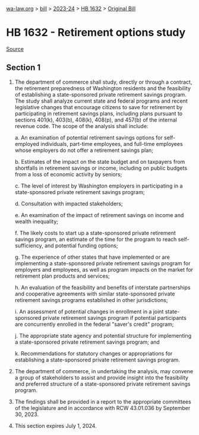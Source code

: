 [wa-law.org](/) > [bill](/bill/) > [2023-24](/bill/2023-24/) > [HB 1632](/bill/2023-24/hb/1632/) > [Original Bill](/bill/2023-24/hb/1632/1/)

# HB 1632 - Retirement options study

[Source](http://lawfilesext.leg.wa.gov/biennium/2023-24/Pdf/Bills/House%20Bills/1632.pdf)

## Section 1
1. The department of commerce shall study, directly or through a contract, the retirement preparedness of Washington residents and the feasibility of establishing a state-sponsored private retirement savings program. The study shall analyze current state and federal programs and recent legislative changes that encourage citizens to save for retirement by participating in retirement savings plans, including plans pursuant to sections 401(k), 403(b), 408(k), 408(p), and 457(b) of the internal revenue code. The scope of the analysis shall include:

    a. An examination of potential retirement savings options for self-employed individuals, part-time employees, and full-time employees whose employers do not offer a retirement savings plan;

    b. Estimates of the impact on the state budget and on taxpayers from shortfalls in retirement savings or income, including on public budgets from a loss of economic activity by seniors;

    c. The level of interest by Washington employers in participating in a state-sponsored private retirement savings program;

    d. Consultation with impacted stakeholders;

    e. An examination of the impact of retirement savings on income and wealth inequality;

    f. The likely costs to start up a state-sponsored private retirement savings program, an estimate of the time for the program to reach self-sufficiency, and potential funding options;

    g. The experience of other states that have implemented or are implementing a state-sponsored private retirement savings program for employers and employees, as well as program impacts on the market for retirement plan products and services;

    h. An evaluation of the feasibility and benefits of interstate partnerships and cooperative agreements with similar state-sponsored private retirement savings programs established in other jurisdictions;

    i. An assessment of potential changes in enrollment in a joint state-sponsored private retirement savings program if potential participants are concurrently enrolled in the federal "saver's credit" program;

    j. The appropriate state agency and potential structure for implementing a state-sponsored private retirement savings program; and

    k. Recommendations for statutory changes or appropriations for establishing a state-sponsored private retirement savings program.

2. The department of commerce, in undertaking the analysis, may convene a group of stakeholders to assist and provide insight into the feasibility and preferred structure of a state-sponsored private retirement savings program.

3. The findings shall be provided in a report to the appropriate committees of the legislature and in accordance with RCW 43.01.036 by September 30, 2023.

4. This section expires July 1, 2024.
